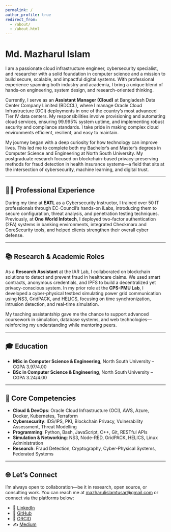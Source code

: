 ```yaml
---
permalink: /
author_profile: true
redirect_from: 
  - /about/
  - /about.html
---
```


# Md. Mazharul Islam

I am a passionate cloud infrastructure engineer, cybersecurity specialist, and researcher with a solid foundation in computer science and a mission to build secure, scalable, and impactful digital systems. With professional experience spanning both industry and academia, I bring a unique blend of hands-on engineering, system design, and research-oriented thinking.

Currently, I serve as an **Assistant Manager (Cloud)** at Bangladesh Data Center Company Limited (BDCCL), where I manage Oracle Cloud Infrastructure (OCI) deployments in one of the country’s most advanced Tier IV data centers. My responsibilities involve provisioning and automating cloud services, ensuring 99.995% system uptime, and implementing robust security and compliance standards. I take pride in making complex cloud environments efficient, resilient, and easy to maintain.

My journey began with a deep curiosity for how technology can improve lives. This led me to complete both my Bachelor’s and Master’s degrees in Computer Science and Engineering at North South University. My postgraduate research focused on blockchain-based privacy-preserving methods for fraud detection in health insurance systems—a field that sits at the intersection of cybersecurity, machine learning, and digital trust.

---

## 👨‍💻 Professional Experience

During my time at **EATL** as a Cybersecurity Instructor, I trained over 50 IT professionals through EC-Council’s hands-on iLabs, introducing them to secure configuration, threat analysis, and penetration testing techniques. Previously, at **One World Infotech**, I deployed two-factor authentication (2FA) systems in banking environments, integrated Checkmarx and CoreSecurity tools, and helped clients strengthen their overall cyber defense.

---

## 📚 Research & Academic Roles

As a **Research Assistant** at the IAR Lab, I collaborated on blockchain solutions to detect and prevent fraud in healthcare claims. We used smart contracts, anonymous credentials, and IPFS to build a decentralized yet privacy-conscious system. In my prior role at the **CPS-PMU Lab**, I developed a cyber-physical testbed simulating power grid communication using NS3, GridPACK, and HELICS, focusing on time synchronization, intrusion detection, and real-time simulation.

My teaching assistantship gave me the chance to support advanced coursework in simulation, database systems, and web technologies—reinforcing my understanding while mentoring peers.

---

## 🎓 Education

- **MSc in Computer Science & Engineering**, North South University – CGPA 3.97/4.00  
- **BSc in Computer Science & Engineering**, North South University – CGPA 3.24/4.00

---

## 🧠 Core Competencies

- **Cloud & DevOps**: Oracle Cloud Infrastructure (OCI), AWS, Azure, Docker, Kubernetes, Terraform
- **Cybersecurity**: IDS/IPS, PKI, Blockchain Privacy, Vulnerability Assessment, Threat Modelling
- **Programming**: Python, Bash, JavaScript, C++, Git, RESTful APIs
- **Simulation & Networking**: NS3, Node-RED, GridPACK, HELICS, Linux Administration
- **Research**: Fraud Detection, Cryptography, Cyber-Physical Systems, Federated Systems

---

## 🌐 Let’s Connect

I’m always open to collaboration—be it in research, open source, or consulting work. You can reach me at [mazharulislamtusar@gmail.com](mailto:mazharulislamtusar@gmail.com) or connect via the platforms below:

- 💼 [LinkedIn](https://www.linkedin.com/in/mazharul-i-tusar)  
- 🐙 [GitHub](https://github.com/mazharsnow)  
- 🧾 [ORCID](https://orcid.org/0000-0001-6225-1487)  
- ✍️ [Medium](https://medium.com/@mazharulislamtusar)

